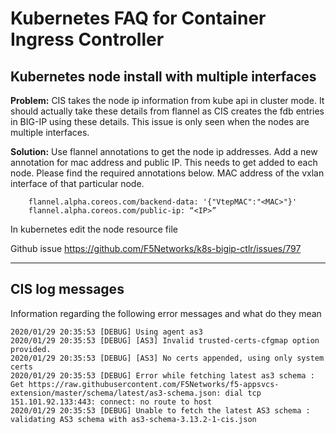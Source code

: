 # Kubernetes FAQ for Container Ingress Controller

## Kubernetes node install with multiple interfaces

**Problem:** CIS takes the node ip information from kube api in cluster mode. It should actually take these details from flannel as CIS creates the fdb entries in BIG-IP using these details. This issue is only seen when the nodes are multiple interfaces. 

**Solution:** Use flannel annotations to get the node ip addresses. Add a new annotation for mac address and public IP. This needs to get added to each node. Please find the required annotations below. MAC address of the vxlan interface of that particular node.

```
    flannel.alpha.coreos.com/backend-data: '{"VtepMAC":"<MAC>"}'
    flannel.alpha.coreos.com/public-ip: “<IP>”
```
In kubernetes edit the node resource file

Github issue https://github.com/F5Networks/k8s-bigip-ctlr/issues/797

---

## CIS log messages

Information regarding the following error messages and what do they mean

```
2020/01/29 20:35:53 [DEBUG] Using agent as3
2020/01/29 20:35:53 [DEBUG] [AS3] Invalid trusted-certs-cfgmap option provided.
2020/01/29 20:35:53 [DEBUG] [AS3] No certs appended, using only system certs
2020/01/29 20:35:53 [DEBUG] Error while fetching latest as3 schema : Get https://raw.githubusercontent.com/F5Networks/f5-appsvcs-extension/master/schema/latest/as3-schema.json: dial tcp 151.101.92.133:443: connect: no route to host
2020/01/29 20:35:53 [DEBUG] Unable to fetch the latest AS3 schema : validating AS3 schema with as3-schema-3.13.2-1-cis.json
```